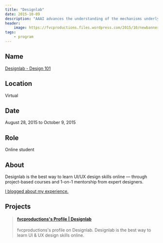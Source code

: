 ```yaml
---
title: "Designlab"
date: 2015-10-09
description: "AAAI advances the understanding of the mechanisms underlying thought and intelligent behavior and their embodiment in machines."
header:
    image: https://fvcproductions.files.wordpress.com/2015/10/newbanners.jpg
tags:
    - program
---
```


## Name

<a title="Design 101" href="https://trydesignlab.com" target="_blank" rel="noopener">Designlab - Design 101</a>

## Location

Virtual

## Date

August 28, 2015 to October 9, 2015

## Role

Online student

## About

Designlab is the best way to learn UI/UX design skills online — through project-based courses and 1-on-1 mentorship from expert designers.

<a href="https://fvcproductions.com/portfolio/2015/10/09/designlab-submissions/" target="_blank" rel="noopener">I blogged about my experience.</a>

## Projects

<blockquote class="embedly-card"><h4><a href="//trydesignlab.com/profile/fvcproductions/">fvcproductions's Profile | Designlab</a></h4><p>fvcproductions's profile on Designlab. Designlab is the best way to learn UI & UX design skills online.</p></blockquote>
<script async src="//cdn.embedly.com/widgets/platform.js" charset="UTF-8"></script>

